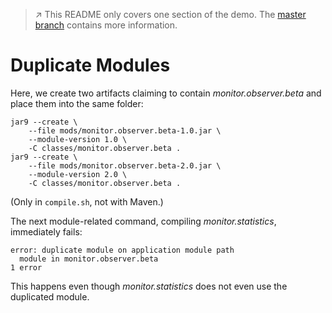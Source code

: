 > :arrow_upper_right: This README only covers one section of the demo.
> The [master branch](../../tree/master) contains more information.

# Duplicate Modules

Here, we create two artifacts claiming to contain _monitor.observer.beta_ and place them into the same folder:

```
jar9 --create \
	--file mods/monitor.observer.beta-1.0.jar \
	--module-version 1.0 \
	-C classes/monitor.observer.beta .
jar9 --create \
	--file mods/monitor.observer.beta-2.0.jar \
	--module-version 2.0 \
	-C classes/monitor.observer.beta .
```

(Only in `compile.sh`, not with Maven.)

The next module-related command, compiling _monitor.statistics_, immediately fails:

```
error: duplicate module on application module path
  module in monitor.observer.beta
1 error
```

This happens even though _monitor.statistics_ does not even use the duplicated module.
